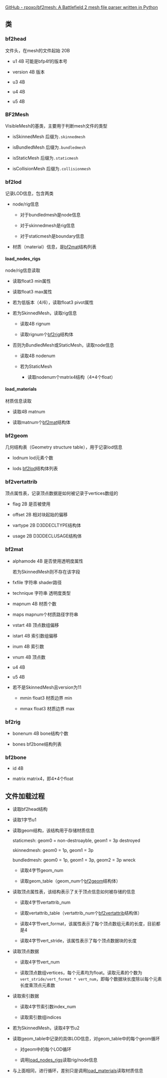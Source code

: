 [GitHub - rpoxo/bf2mesh: A Battlefield 2 mesh file parser written in Python](https://github.com/rpoxo/bf2mesh/)

## 类

### bf2head

文件头，在mesh的文件起始  20B

* u1  4B  可能是bfp4f的版本号

* version  4B  版本

* u3  4B

* u4  4B

* u5  4B

### BF2Mesh

VisibleMesh的基类，主要用于判断mesh文件的类型

* isSkinnedMesh  后缀为`.skinnedmesh`

* isBundledMesh  后缀为`.bundledmesh`

* isStaticMesh  后缀为`.staticmesh`

* isCollisionMesh  后缀为`.collisionmesh`

### bf2lod

记录LOD信息，包含两类

* node/rig信息
  
  * 对于bundledmesh是node信息
  
  * 对于skinnedmesh是rig信息
  
  * 对于staticmesh是boundary信息

* 材质（material）信息，是[bf2mat](#bf2mat)结构列表

#### load_nodes_rigs

node/rig信息读取

* 读取float3  min属性

* 读取float3  max属性

* 若为低版本（4/6），读取float3  pivot属性

* 若为SkinnedMesh，读取rig信息
  
  * 读取4B  rignum
  
  * 读取rignum个[bf2rig](#bf2rig)结构体

* 否则为BundledMesh或StaticMesh，读取node信息
  
  * 读取4B  nodenum
  
  * 若为StaticMesh
    
    * 读取nodenum个matrix4结构（4*4个float）

#### load_materials

材质信息读取

* 读取4B  matnum

* 读取matnum个[bf2mat](#bf2mat)结构体

### bf2geom

几何结构表（Geometry structure table），用于记录lod信息

* lodnum  lod元素个数

* lods  [bf2lod](#bf2lod)结构体列表

### bf2vertattrib

顶点属性表，记录顶点数据是如何被记录于vertices数组的

* flag  2B  是否被使用

* offset  2B  相对块起始的偏移

* vartype  2B  D3DDECLTYPE结构体

* usage  2B  D3DDECLUSAGE结构体

### bf2mat

* alphamode  4B  是否使用透明度属性
  
  若为SkinnedMesh则不存在该字段

* fxfile  字符串  shader路径

* technique  字符串  透明度类型

* mapnum  4B  材质个数

* maps  mapnum个材质路径字符串

* vstart  4B  顶点数组偏移

* istart  4B  索引数组偏移

* inum  4B  索引数

* vnum  4B  顶点数

* u4  4B

* u5  4B

* 若不是SkinnedMesh且version为11
  
  * mmin  float3  材质边界 min
  
  * mmax  float3  材质边界 max

### bf2rig

* bonenum  4B  bone结构个数

* bones  bf2bone结构列表

### bf2bone

* id  4B

* matrix  matrix4，即4*4个float

## 文件加载过程

* 读取bf2head结构

* 读取1字节u1

* 读取geom结构，该结构用于存储材质信息
  
  staticmesh: geom0 = non-destroayble, geom1 = 3p destroyed
  
  skinnedmesh: geom0 = 1p, geom1 = 3p
  
  bundledmesh: geom0 = 1p, geom1 = 3p, geom2 = 3p wreck
  
  * 读取4字节geom_num
  
  * 读取geom_table（geom_num个[bf2geom](#bf2geom)结构体）

* 读取顶点属性表，该结构表示了关于顶点信息如何被存储的信息
  
  * 读取4字节vertattrib_num
  
  * 读取vertattrib_table（vertattrib_num个[bf2vertattrib](#bf2vertattrib)结构体）
  
  * 读取4字节vert_format，该属性表示了每个顶点数组元素的长度，目前都是4
  
  * 读取4字节vert_stride，该属性表示了每个顶点数据块的长度

* 读取顶点数据
  
  * 读取4字节vert_num
  
  * 读取顶点数组vertices，每个元素均为float。读取元素的个数为 `vert_stride/vert_format * vert_num`，即每个数据块长度除以每个元素长度乘顶点元素数

* 读取索引数据
  
  * 读取4字节索引数index_num
  
  * 读取索引数组indices

* 若为SkinnedMesh，读取4字节u2

* 读取geom_table中记录的具体LOD信息，对geom_table中的每个geom循环
  
  * 对geom中的每个LOD循环
  
  * 调用[load_nodes_rigs](#load_nodes_rigs)读取rig/node信息

* 与上面相同，进行循环，差别只是调用[load_materials](#load_materials)读取材质信息
